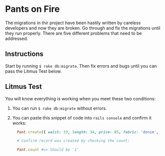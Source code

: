 Pants on Fire
=============

The migrations in thir project have been hastily written by careless developers and now they are broken. Go through and fix the migrations until they run properly. There are five different problems that need to be addressed.

Instructions
------------

Start by running `$ rake db:migrate`. Then fix errors and bugs until you can pass the Litmus Test below.

Litmus Test
-----------

You will know everything is working when you meet these two conditions:

1. You can run `$ rake db:migrate` without errors.
2. You can paste this snippet of code into `rails console` and confirm it works:

    ```ruby
      Pant.create({ waist: 33, length: 34, price: 85, fabric: 'denim', fly: 'button', cool: true})

      # Confirm record was created by checking the count:

      Pant.count #=> Should be '1'
    ```